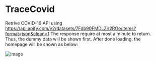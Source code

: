 # TraceCovid

Retrive COVID-19 API using https://api.apify.com/v2/datasets/7Fdb90FMDLZir2ROo/items?format=json&clean=1
The response require at most a minute to return. Thus, the dummy data will be shown first. After done loading, the homepage will be shown as below:

![image](https://user-images.githubusercontent.com/84115414/172000575-c358f5a6-47b6-40e3-8630-f9653292fda2.png)

